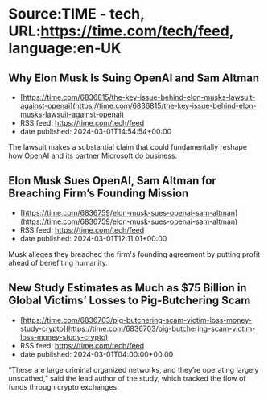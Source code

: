 # Source:TIME - tech, URL:https://time.com/tech/feed, language:en-UK

## Why Elon Musk Is Suing OpenAI and Sam Altman
 - [https://time.com/6836815/the-key-issue-behind-elon-musks-lawsuit-against-openai](https://time.com/6836815/the-key-issue-behind-elon-musks-lawsuit-against-openai)
 - RSS feed: https://time.com/tech/feed
 - date published: 2024-03-01T14:54:54+00:00

The lawsuit makes a substantial claim that could fundamentally reshape how OpenAI and its partner Microsoft do business.

## Elon Musk Sues OpenAI, Sam Altman for Breaching Firm’s Founding Mission
 - [https://time.com/6836759/elon-musk-sues-openai-sam-altman](https://time.com/6836759/elon-musk-sues-openai-sam-altman)
 - RSS feed: https://time.com/tech/feed
 - date published: 2024-03-01T12:11:01+00:00

Musk alleges they breached the firm's founding agreement by putting profit ahead of benefiting humanity.

## New Study Estimates as Much as $75 Billion in Global Victims’ Losses to Pig-Butchering Scam
 - [https://time.com/6836703/pig-butchering-scam-victim-loss-money-study-crypto](https://time.com/6836703/pig-butchering-scam-victim-loss-money-study-crypto)
 - RSS feed: https://time.com/tech/feed
 - date published: 2024-03-01T04:00:00+00:00

“These are large criminal organized networks, and they’re operating largely unscathed,” said the lead author of the study, which tracked the flow of funds through crypto exchanges.

